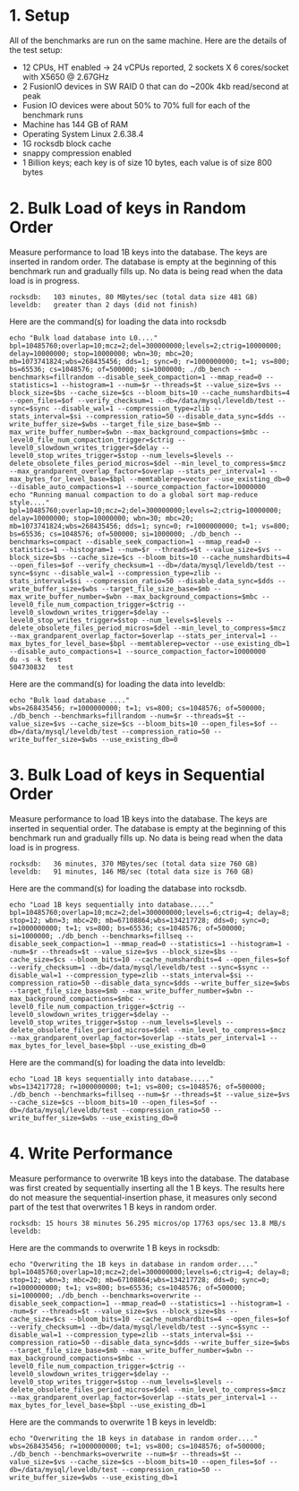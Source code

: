 # 1. Setup

All of the benchmarks are run on the same machine. Here are the details of the test setup:

* 12 CPUs, HT enabled -> 24 vCPUs reported, 2 sockets X 6 cores/socket with X5650 @ 2.67GHz
* 2 FusionIO devices in SW RAID 0 that can do ~200k 4kb read/second at peak
* Fusion IO devices were about 50% to 70% full for each of the benchmark runs
* Machine has 144 GB of RAM
* Operating System Linux 2.6.38.4
* 1G rocksdb block cache
* snappy compression enabled
* 1 Billion keys; each key is of size 10 bytes, each value is of size 800 bytes

# 2. Bulk Load of keys in Random Order

Measure performance to load 1B keys into the database. The keys are inserted in random order. The database is empty at the beginning of this benchmark run and gradually fills up. No data is being read when the data load is in progress. 

    rocksdb:   103 minutes, 80 MBytes/sec (total data size 481 GB)
    leveldb:   greater than 2 days (did not finish)

Here are the command(s) for loading the data into rocksdb

    echo "Bulk load database into L0...."
    bpl=10485760;overlap=10;mcz=2;del=300000000;levels=2;ctrig=10000000; delay=10000000; stop=10000000; wbn=30; mbc=20; mb=1073741824;wbs=268435456; dds=1; sync=0; r=1000000000; t=1; vs=800; bs=65536; cs=1048576; of=500000; si=1000000; ./db_bench --benchmarks=fillrandom --disable_seek_compaction=1 --mmap_read=0 --statistics=1 --histogram=1 --num=$r --threads=$t --value_size=$vs --block_size=$bs --cache_size=$cs --bloom_bits=10 --cache_numshardbits=4 --open_files=$of --verify_checksum=1 --db=/data/mysql/leveldb/test --sync=$sync --disable_wal=1 --compression_type=zlib --stats_interval=$si --compression_ratio=50 --disable_data_sync=$dds --write_buffer_size=$wbs --target_file_size_base=$mb --max_write_buffer_number=$wbn --max_background_compactions=$mbc --level0_file_num_compaction_trigger=$ctrig --level0_slowdown_writes_trigger=$delay --level0_stop_writes_trigger=$stop --num_levels=$levels --delete_obsolete_files_period_micros=$del --min_level_to_compress=$mcz --max_grandparent_overlap_factor=$overlap --stats_per_interval=1 --max_bytes_for_level_base=$bpl --memtablerep=vector --use_existing_db=0 --disable_auto_compactions=1 --source_compaction_factor=10000000
    echo "Running manual compaction to do a global sort map-reduce style...."
    bpl=10485760;overlap=10;mcz=2;del=300000000;levels=2;ctrig=10000000; delay=10000000; stop=10000000; wbn=30; mbc=20; mb=1073741824;wbs=268435456; dds=1; sync=0; r=1000000000; t=1; vs=800; bs=65536; cs=1048576; of=500000; si=1000000; ./db_bench --benchmarks=compact --disable_seek_compaction=1 --mmap_read=0 --statistics=1 --histogram=1 --num=$r --threads=$t --value_size=$vs --block_size=$bs --cache_size=$cs --bloom_bits=10 --cache_numshardbits=4 --open_files=$of --verify_checksum=1 --db=/data/mysql/leveldb/test --sync=$sync --disable_wal=1 --compression_type=zlib --stats_interval=$si --compression_ratio=50 --disable_data_sync=$dds --write_buffer_size=$wbs --target_file_size_base=$mb --max_write_buffer_number=$wbn --max_background_compactions=$mbc --level0_file_num_compaction_trigger=$ctrig --level0_slowdown_writes_trigger=$delay --level0_stop_writes_trigger=$stop --num_levels=$levels --delete_obsolete_files_period_micros=$del --min_level_to_compress=$mcz --max_grandparent_overlap_factor=$overlap --stats_per_interval=1 --max_bytes_for_level_base=$bpl --memtablerep=vector --use_existing_db=1 --disable_auto_compactions=1 --source_compaction_factor=10000000
    du -s -k test
    504730832	test


Here are the command(s) for loading the data into leveldb:

    echo "Bulk load database ...."
    wbs=268435456; r=1000000000; t=1; vs=800; cs=1048576; of=500000; ./db_bench --benchmarks=fillrandom --num=$r --threads=$t --value_size=$vs --cache_size=$cs --bloom_bits=10 --open_files=$of --db=/data/mysql/leveldb/test --compression_ratio=50 --write_buffer_size=$wbs --use_existing_db=0

# 3. Bulk Load of keys in Sequential Order

Measure performance to load 1B keys into the database. The keys are inserted in sequential order. The database is empty at the beginning of this benchmark run and gradually fills up. No data is being read when the data load is in progress.

    rocksdb:   36 minutes, 370 MBytes/sec (total data size 760 GB)
    leveldb:   91 minutes, 146 MB/sec (total data size is 760 GB)

Here are the command(s) for loading the database into rocksdb.

    echo "Load 1B keys sequentially into database....."
    bpl=10485760;overlap=10;mcz=2;del=300000000;levels=6;ctrig=4; delay=8; stop=12; wbn=3; mbc=20; mb=67108864;wbs=134217728; dds=0; sync=0; r=1000000000; t=1; vs=800; bs=65536; cs=1048576; of=500000; si=1000000; ./db_bench --benchmarks=fillseq --disable_seek_compaction=1 --mmap_read=0 --statistics=1 --histogram=1 --num=$r --threads=$t --value_size=$vs --block_size=$bs --cache_size=$cs --bloom_bits=10 --cache_numshardbits=4 --open_files=$of --verify_checksum=1 --db=/data/mysql/leveldb/test --sync=$sync --disable_wal=1 --compression_type=zlib --stats_interval=$si --compression_ratio=50 --disable_data_sync=$dds --write_buffer_size=$wbs --target_file_size_base=$mb --max_write_buffer_number=$wbn --max_background_compactions=$mbc --level0_file_num_compaction_trigger=$ctrig --level0_slowdown_writes_trigger=$delay --level0_stop_writes_trigger=$stop --num_levels=$levels --delete_obsolete_files_period_micros=$del --min_level_to_compress=$mcz --max_grandparent_overlap_factor=$overlap --stats_per_interval=1 --max_bytes_for_level_base=$bpl --use_existing_db=0

Here are the command(s) for loading the data into leveldb:

    echo "Load 1B keys sequentially into database....."
    wbs=134217728; r=1000000000; t=1; vs=800; cs=1048576; of=500000; ./db_bench --benchmarks=fillseq --num=$r --threads=$t --value_size=$vs --cache_size=$cs --bloom_bits=10 --open_files=$of --db=/data/mysql/leveldb/test --compression_ratio=50 --write_buffer_size=$wbs --use_existing_db=0

# 4. Write Performance

Measure performance to overwrite 1B keys into the database. The database was first created by sequentially inserting all the 1 B keys. The results here do not measure the sequential-insertion phase, it measures only second part of the test that overwrites 1 B keys in random order.

    rocksdb: 15 hours 38 minutes 56.295 micros/op 17763 ops/sec 13.8 MB/s
    leveldb: 
    
Here are the commands to overwrite 1 B keys in rocksdb:

    echo "Overwriting the 1B keys in database in random order...."
    bpl=10485760;overlap=10;mcz=2;del=300000000;levels=6;ctrig=4; delay=8; stop=12; wbn=3; mbc=20; mb=67108864;wbs=134217728; dds=0; sync=0; r=1000000000; t=1; vs=800; bs=65536; cs=1048576; of=500000; si=1000000; ./db_bench --benchmarks=overwrite --disable_seek_compaction=1 --mmap_read=0 --statistics=1 --histogram=1 --num=$r --threads=$t --value_size=$vs --block_size=$bs --cache_size=$cs --bloom_bits=10 --cache_numshardbits=4 --open_files=$of --verify_checksum=1 --db=/data/mysql/leveldb/test --sync=$sync --disable_wal=1 --compression_type=zlib --stats_interval=$si --compression_ratio=50 --disable_data_sync=$dds --write_buffer_size=$wbs --target_file_size_base=$mb --max_write_buffer_number=$wbn --max_background_compactions=$mbc --level0_file_num_compaction_trigger=$ctrig --level0_slowdown_writes_trigger=$delay --level0_stop_writes_trigger=$stop --num_levels=$levels --delete_obsolete_files_period_micros=$del --min_level_to_compress=$mcz --max_grandparent_overlap_factor=$overlap --stats_per_interval=1 --max_bytes_for_level_base=$bpl --use_existing_db=1

Here are the commands to overwrite 1 B keys in leveldb:

    echo "Overwriting the 1B keys in database in random order...."
    wbs=268435456; r=1000000000; t=1; vs=800; cs=1048576; of=500000; ./db_bench --benchmarks=overwrite --num=$r --threads=$t --value_size=$vs --cache_size=$cs --bloom_bits=10 --open_files=$of --db=/data/mysql/leveldb/test --compression_ratio=50 --write_buffer_size=$wbs --use_existing_db=1


  